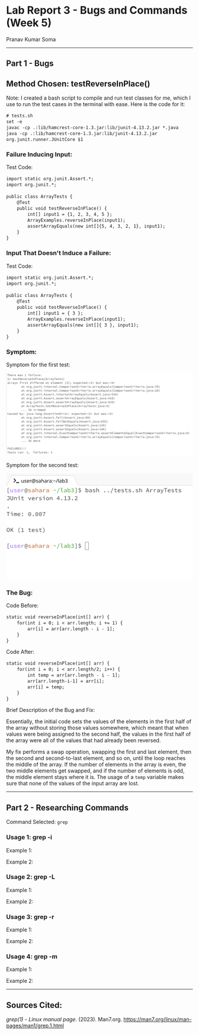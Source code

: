# Lab Report 3 - Bugs and Commands (Week 5)
Pranav Kumar Soma

---

## Part 1 - Bugs

## Method Chosen: testReverseInPlace()

Note: I created a bash script to compile and run test classes for me, which I use to run the test cases in the terminal with ease.
Here is the code for it:
```
# tests.sh
set -e
javac -cp .:lib/hamcrest-core-1.3.jar:lib/junit-4.13.2.jar *.java
java -cp .:lib/hamcrest-core-1.3.jar:lib/junit-4.13.2.jar org.junit.runner.JUnitCore $1
```

### Failure Inducing Input:
Test Code:
```
import static org.junit.Assert.*;
import org.junit.*;

public class ArrayTests {
	@Test 
	public void testReverseInPlace() {
		int[] input1 = {1, 2, 3, 4, 5 };
		ArrayExamples.reverseInPlace(input1);
		assertArrayEquals(new int[]{5, 4, 3, 2, 1}, input1);
	}
}
```
### Input That Doesn't Induce a Failure:
Test Code:
```
import static org.junit.Assert.*;
import org.junit.*;

public class ArrayTests {
	@Test
	public void testReverseInPlace() {
		int[] input1 = { 3 };
		ArrayExamples.reverseInPlace(input1);
		assertArrayEquals(new int[]{ 3 }, input1);
	}
}
```
### Symptom:
Symptom for the first test:

![Image](Fail.png)

Symptom for the second test:

![Image](Success.png)

### The Bug:

Code Before:
```
static void reverseInPlace(int[] arr) {
	for(int i = 0; i < arr.length; i += 1) {
		arr[i] = arr[arr.length - i - 1];
	}
}
```
Code After:
```
static void reverseInPlace(int[] arr) {
	for(int i = 0; i < arr.length/2; i++) {
		int temp = arr[arr.length - i - 1];
		arr[arr.length-i-1] = arr[i];
		arr[i] = temp;
	}
}
```
Brief Description of the Bug and Fix:

Essentially, the initial code sets the values of the elements in the first half of the array without storing those values somewhere, 
which meant that when values were being assigned to the second half, the values in the first half of the array were all of the values
that had already been reversed. 

My fix performs a swap operation, swapping the first and last element, then the second and second-to-last element, and so on, until
the loop reaches the middle of the array. If the number of elements in the array is even, the two middle elements get swapped, and if
the number of elements is odd, the middle element stays where it is. The usage of a ```temp``` variable makes sure that none of the values
of the input array are lost.

---

## Part 2 - Researching Commands

Command Selected: ```grep```

### Usage 1: grep -i <pattern> <files>

Example 1:

Example 2:

### Usage 2: grep -L <pattern> <files>

Example 1:

Example 2:

### Usage 3: grep -r <pattern> <files>

Example 1:

Example 2:

### Usage 4: grep -m <pattern> <files>

Example 1:

Example 2:

---

## Sources Cited:

*grep(1) - Linux manual page.* (2023). Man7.org. https://man7.org/linux/man-pages/man1/grep.1.html
‌

